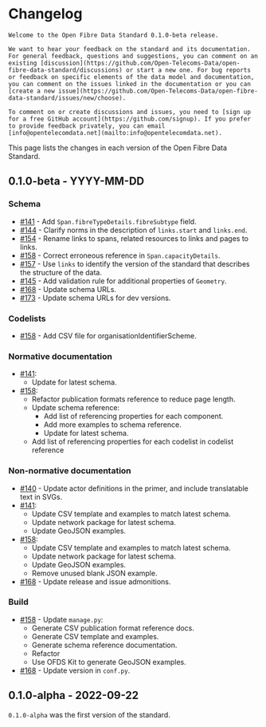 # Changelog

```{admonition} 0.1.0-beta release
Welcome to the Open Fibre Data Standard 0.1.0-beta release.

We want to hear your feedback on the standard and its documentation. For general feedback, questions and suggestions, you can comment on an existing [discussion](https://github.com/Open-Telecoms-Data/open-fibre-data-standard/discussions) or start a new one. For bug reports or feedback on specific elements of the data model and documentation, you can comment on the issues linked in the documentation or you can [create a new issue](https://github.com/Open-Telecoms-Data/open-fibre-data-standard/issues/new/choose).

To comment on or create discussions and issues, you need to [sign up for a free GitHub account](https://github.com/signup). If you prefer to provide feedback privately, you can email [info@opentelecomdata.net](mailto:info@opentelecomdata.net).
```
This page lists the changes in each version of the Open Fibre Data Standard.

## 0.1.0-beta - YYYY-MM-DD

### Schema
* [#141](https://github.com/Open-Telecoms-Data/open-fibre-data-standard/pull/141) - Add `Span.fibreTypeDetails.fibreSubtype` field.
* [#144](https://github.com/Open-Telecoms-Data/open-fibre-data-standard/pull/144) - Clarify norms in the description of `links.start` and `links.end`.
* [#154](https://github.com/Open-Telecoms-Data/open-fibre-data-standard/pull/154) - Rename links to spans, related resources to links and pages to links.
* [#158](https://github.com/Open-Telecoms-Data/open-fibre-data-standard/pull/158) - Correct erroneous reference in `Span.capacityDetails`.
* [#157](https://github.com/Open-Telecoms-Data/open-fibre-data-standard/pull/157) - Use `links` to identify the version of the standard that describes the structure of the data.
* [#145](https://github.com/Open-Telecoms-Data/open-fibre-data-standard/pull/145) - Add validation rule for additional properties of `Geometry`.
* [#168](https://github.com/Open-Telecoms-Data/open-fibre-data-standard/pull/168) - Update schema URLs.
* [#173](https://github.com/Open-Telecoms-Data/open-fibre-data-standard/pull/173) - Update schema URLs for dev versions.

### Codelists

* [#158](https://github.com/Open-Telecoms-Data/open-fibre-data-standard/pull/158) - Add CSV file for organisationIdentifierScheme.

### Normative documentation
* [#141](https://github.com/Open-Telecoms-Data/open-fibre-data-standard/pull/141):
  * Update for latest schema.
* [#158](https://github.com/Open-Telecoms-Data/open-fibre-data-standard/pull/158):
  * Refactor publication formats reference to reduce page length.
  * Update schema reference:
    * Add list of referencing properties for each component.
    * Add more examples to schema reference.
    * Update for latest schema.
  * Add list of referencing properties for each codelist in codelist reference

### Non-normative documentation

* [#140](https://github.com/Open-Telecoms-Data/open-fibre-data-standard/pull/140) - Update actor definitions in the primer, and include translatable text in SVGs.
* [#141](https://github.com/Open-Telecoms-Data/open-fibre-data-standard/pull/141):
  * Update CSV template and examples to match latest schema.
  * Update network package for latest schema.
  * Update GeoJSON examples.
* [#158](https://github.com/Open-Telecoms-Data/open-fibre-data-standard/pull/158):
  * Update CSV template and examples to match latest schema.
  * Update network package for latest schema.
  * Update GeoJSON examples.
  * Remove unused blank JSON example.
* [#168](https://github.com/Open-Telecoms-Data/open-fibre-data-standard/pull/168) - Update release and issue admonitions.

### Build

* [#158](https://github.com/Open-Telecoms-Data/open-fibre-data-standard/pull/158) - Update `manage.py`:
  * Generate CSV publication format reference docs.
  * Generate CSV template and examples.
  * Generate schema reference documentation.
  * Refactor
  * Use OFDS Kit to generate GeoJSON examples.
* [#168](https://github.com/Open-Telecoms-Data/open-fibre-data-standard/pull/168) - Update version in `conf.py`.

## 0.1.0-alpha - 2022-09-22

`0.1.0-alpha` was the first version of the standard.